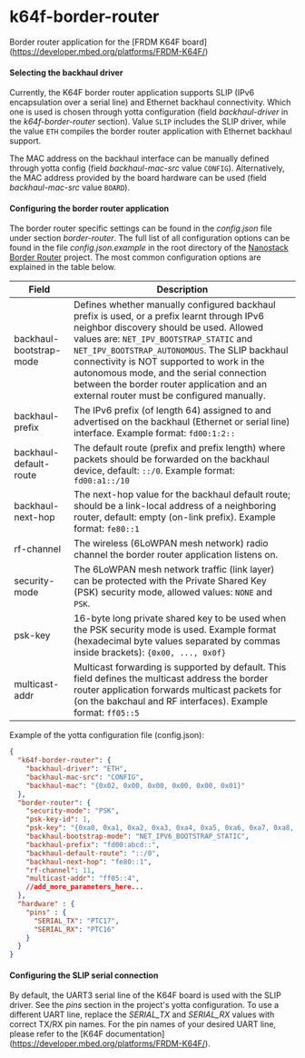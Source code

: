 # k64f-border-router
Border router application for the [FRDM K64F board] (https://developer.mbed.org/platforms/FRDM-K64F/)

#### Selecting the backhaul driver
Currently, the K64F border router application supports SLIP (IPv6 encapsulation over a serial line) and Ethernet backhaul connectivity. Which one is used is chosen through yotta configuration (field *backhaul-driver* in the *k64f-border-router* section). Value `SLIP` includes the SLIP driver, while the value `ETH` compiles the border router application with Ethernet backhaul support.

The MAC address on the backhaul interface can be manually defined through yotta config (field *backhaul-mac-src* value `CONFIG`). Alternatively, the MAC address provided by the board hardware can be used (field *backhaul-mac-src* value `BOARD`).

#### Configuring the border router application
The border router specific settings can be found in the *config.json* file under section *border-router*. The full list of all configuration options can be found in the file *config.json.example* in the root directory of the [Nanostack Border Router](https://github.com/ARMmbed/nanostack-border-router) project. The most common configuration options are explained in the table below.

| Field                               | Description                                                   |
|-------------------------------------|---------------------------------------------------------------|
| backhaul-bootstrap-mode             | Defines whether manually configured backhaul prefix is used, or a prefix learnt through IPv6 neighbor discovery should be used. Allowed values are: `NET_IPV_BOOTSTRAP_STATIC` and `NET_IPV_BOOTSTRAP_AUTONOMOUS`. The SLIP backhaul connectivity is NOT supported to work in the autonomous mode, and the serial connection between the border router application and an external router must be configured manually. |
| backhaul-prefix                     | The IPv6 prefix (of length 64) assigned to and advertised on the backhaul (Ethernet or serial line) interface. Example format: `fd00:1:2::` |
| backhaul-default-route              | The default route (prefix and prefix length) where packets should be forwarded on the backhaul device, default: `::/0`. Example format: `fd00:a1::/10` |
| backhaul-next-hop                   | The next-hop value for the backhaul default route; should be a link-local address of a neighboring router, default: empty (on-link prefix). Example format: `fe80::1` |
| rf-channel                          | The wireless (6LoWPAN mesh network) radio channel the border router application listens on. |
| security-mode                       | The 6LoWPAN mesh network traffic (link layer) can be protected with the Private Shared Key (PSK) security mode, allowed values: `NONE` and `PSK`. |
| psk-key                             | 16-byte long private shared key to be used when the PSK security mode is used. Example format (hexadecimal byte values separated by commas inside brackets): `{0x00, ..., 0x0f}` |
| multicast-addr                      | Multicast forwarding is supported by default. This field defines the multicast address the border router application forwards multicast packets for (on the bakchaul and RF interfaces). Example format: `ff05::5` |

Example of the yotta configuration file (config.json):

```json
{
  "k64f-border-router": {
    "backhaul-driver": "ETH",
    "backhaul-mac-src": "CONFIG",
    "backhaul-mac": "{0x02, 0x00, 0x00, 0x00, 0x00, 0x01}"
  },
  "border-router": {
	"security-mode": "PSK",
	"psk-key-id": 1,
	"psk-key": "{0xa0, 0xa1, 0xa2, 0xa3, 0xa4, 0xa5, 0xa6, 0xa7, 0xa8, 0xa9, 0xaa, 0xab, 0xac, 0xad, 0xae, 0xaf}",
	"backhaul-bootstrap-mode": "NET_IPV6_BOOTSTRAP_STATIC",
	"backhaul-prefix": "fd00:abcd::",
	"backhaul-default-route": "::/0",
	"backhaul-next-hop": "fe80::1",
	"rf-channel": 11,
	"multicast-addr": "ff05::4",
	//add_more_parameters_here...
  },
  "hardware" : {
    "pins" : {
	  "SERIAL_TX": "PTC17",
	  "SERIAL_RX": "PTC16"
    }
  }
}
```

#### Configuring the SLIP serial connection
By default, the UART3 serial line of the K64F board is used with the SLIP driver. See the *pins* section in the project's yotta configuration. To use a different UART line, replace the *SERIAL_TX* and *SERIAL_RX* values with correct TX/RX pin names. For the pin names of your desired UART line, please refer to the [K64F documentation] (https://developer.mbed.org/platforms/FRDM-K64F/).
